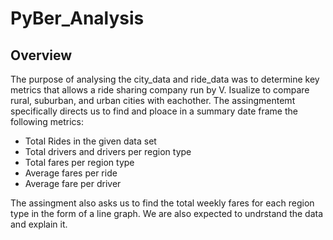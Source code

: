 # PyBer_Analysis

## Overview
The purpose of analysing the city_data and ride_data was to determine key metrics that allows a ride sharing company run by V. Isualize to compare rural, suburban, and urban cities with eachother. The assingmentemt specifically directs us to find and ploace in a summary date frame the following metrics:
- Total Rides in the given data set
- Total drivers and drivers per region type
- Total fares per region type
- Average fares per ride
- Average fare per driver
      
The assingment also asks us to find the total weekly fares for each region type in the form of a line graph. We are also expected to undrstand the data and explain it.
